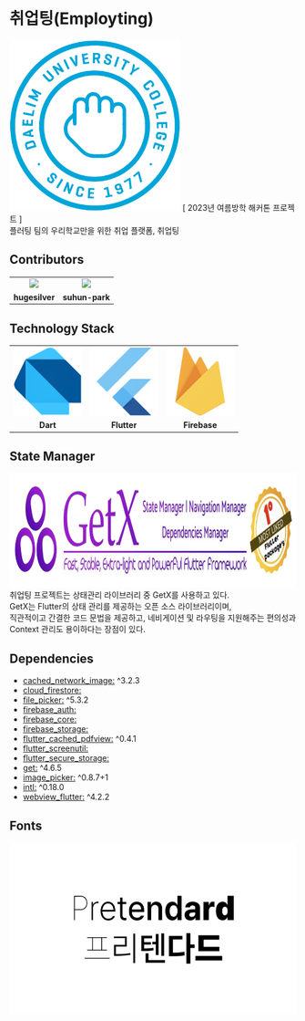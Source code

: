 # 취업팅(Employting)

<img src="https://github.com/hugesilver/Flutter_Employting/blob/main/readme/logo.png" width="300px" height="300px" />
[ 2023년 여름방학 해커톤 프로젝트 ]
<br />
플러팅 팀의 우리학교만을 위한 취업 플랫폼, 취업팅

## Contributors

<table>
  <tr>
    <td align="center">
      <a href="https://github.com/hugesilver">
        <img src="https://avatars.githubusercontent.com/u/44265544?v=4" width="120px" height="auto" >
      </a>
    </td>
    <td align="center">
      <a href="https://github.com/suhun-park">
        <img src="https://avatars.githubusercontent.com/u/70944228?v=4" width="120px" height="auto" >
      </a>
    </td>
  </tr>
  <tr>
    <td align="center"><b>hugesilver</b></td>
    <td align="center"><b>suhun-park</b></td>
  </tr>
</table>

## Technology Stack

<table>
  <tr>
  <td align="center">
      <img src="https://github.com/hugesilver/Flutter_Employting/blob/main/readme/logo_dart.png" width="120px" height="auto">
    </td>
    <td align="center">
      <img src="https://github.com/hugesilver/Flutter_Employting/blob/main/readme/logo_flutter.png" width="120px" height="auto">
    </td>
    <td align="center">
      <img src="https://github.com/hugesilver/Flutter_Employting/blob/main/readme/logo_firebase.png" width="120px" height="auto">
    </td>
  </tr>
  <tr>
    <td align="center"><b>Dart</b></td>
    <td align="center"><b>Flutter</b></td>
    <td align="center"><b>Firebase</b></td>
  </tr>
</table>

## State Manager

<img src="https://github.com/hugesilver/Flutter_Employting/blob/main/readme/getx.png" width="auto" height="200px">
<br />
취업팅 프로젝트는 상태관리 라이브러리 중 GetX를 사용하고 있다.
<br />
GetX는 Flutter의 상태 관리를 제공하는 오픈 소스 라이브러리이며,
<br />
직관적이고 간결한 코드 문법을 제공하고, 네비게이션 및 라우팅을 지원해주는 편의성과 Context 관리도 용이하다는 장점이 있다.

## Dependencies

- <a href="https://pub.dev/packages/cached_network_image">cached_network_image:</a> ^3.2.3
- <a href="https://pub.dev/packages/cloud_firestore">cloud_firestore:</a>
- <a href="https://pub.dev/packages/file_picker">file_picker:</a> ^5.3.2
- <a href="https://pub.dev/packages/firebase_auth">firebase_auth:</a>
- <a href="https://pub.dev/packages/firebase_core">firebase_core:</a>
- <a href="https://pub.dev/packages/firebase_storage">firebase_storage:</a>
- <a href="https://pub.dev/packages/flutter_cached_pdfview">flutter_cached_pdfview:</a> ^0.4.1
- <a href="https://pub.dev/packages/flutter_screenutil">flutter_screenutil:</a>
- <a href="https://pub.dev/packages/flutter_secure_storage">flutter_secure_storage:</a>
- <a href="https://pub.dev/packages/get">get:</a> ^4.6.5
- <a href="https://pub.dev/packages/image_picker">image_picker:</a> ^0.8.7+1
- <a href="https://pub.dev/packages/intl">intl:</a> ^0.18.0
- <a href="https://pub.dev/packages/webview_flutter">webview_flutter:</a> ^4.2.2

## Fonts

<a href="https://cactus.tistory.com/306">
  <img src="https://github.com/hugesilver/Flutter_Employting/blob/main/readme/fonts_pretendard.jpg" width="auto" height="300px" >
</a>
